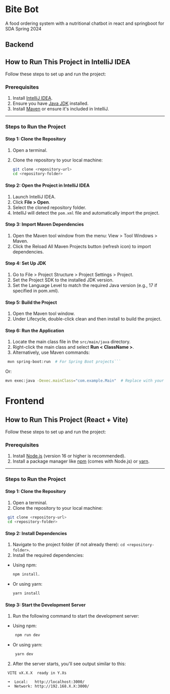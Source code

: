 
# Bite Bot

A food ordering system with a nutritional chatbot in react and springboot for SDA Spring 2024

## Backend

## How to Run This Project in IntelliJ IDEA

Follow these steps to set up and run the project:

### Prerequisites

1. Install [IntelliJ IDEA](https://www.jetbrains.com/idea/download/).
2. Ensure you have [Java JDK](https://www.oracle.com/java/technologies/javase-downloads.html) installed.
3. Install [Maven](https://maven.apache.org/download.cgi) or ensure it's included in IntelliJ.

---

### Steps to Run the Project

#### Step 1: Clone the Repository

1. Open a terminal.
2. Clone the repository to your local machine:

    ```bash
   git clone <repository-url>
   cd <repository-folder>
   ```

#### Step 2: Open the Project in IntelliJ IDEA

1. Launch IntelliJ IDEA.
2. Click **File > Open**.
3. Select the cloned repository folder.
4. IntelliJ will detect the `pom.xml` file and automatically import the project.

#### Step 3: Import Maven Dependencies

1. Open the Maven tool window from the menu: View > Tool Windows > Maven.
2. Click the Reload All Maven Projects button (refresh icon) to import dependencies.

#### Step 4: Set Up JDK

1. Go to File > Project Structure > Project Settings > Project.
2. Set the Project SDK to the installed JDK version.
3. Set the Language Level to match the required Java version (e.g., 17 if specified in pom.xml).

#### Step 5: Build the Project

1. Open the Maven tool window.
2. Under Lifecycle, double-click clean and then install to build the project.

#### Step 6: Run the Application

1. Locate the main class file in the `src/main/java` directory.
2. Right-click the main class and select **Run < ClassName >**.
3. Alternatively, use Maven commands:

  ```bash
   mvn spring-boot:run  # For Spring Boot projects```
  ```
  
  Or:

  ```bash
  mvn exec:java -Dexec.mainClass="com.example.Main"  # Replace with your main class
  ```

# Frontend

## How to Run This Project (React + Vite)

Follow these steps to set up and run the project:

### Prerequisites

1. Install [Node.js](https://nodejs.org/) (version 16 or higher is recommended).
2. Install a package manager like [npm](https://www.npmjs.com/) (comes with Node.js) or [yarn](https://yarnpkg.com/).

---

### Steps to Run the Project

#### Step 1: Clone the Repository

1. Open a terminal.
2. Clone the repository to your local machine:

  ```bash
   git clone <repository-url>
   cd <repository-folder>
  ```

#### Step 2: Install Dependencies

1. Navigate to the project folder (if not already there): `cd <repository-folder>`.
2. Install the required dependencies:

- Using npm:

    ```bash
    npm install.
    ```
  
- Or using yarn:

    ```bash
    yarn install
    ```

#### Step 3: Start the Development Server

1. Run the following command to start the development server:

- Using npm:
  
    ```bash
     npm run dev
    ```

- Or using yarn:  

    ```bash
     yarn dev
    ```

2. After the server starts, you'll see output similar to this:

  ```text
   VITE vX.X.X  ready in Y.Xs

   ➜  Local:   http://localhost:3000/
   ➜  Network: http://192.168.X.X:3000/
  ```
